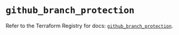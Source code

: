 # `github_branch_protection`

Refer to the Terraform Registry for docs: [`github_branch_protection`](https://registry.terraform.io/providers/integrations/github/6.7.0/docs/resources/branch_protection).
